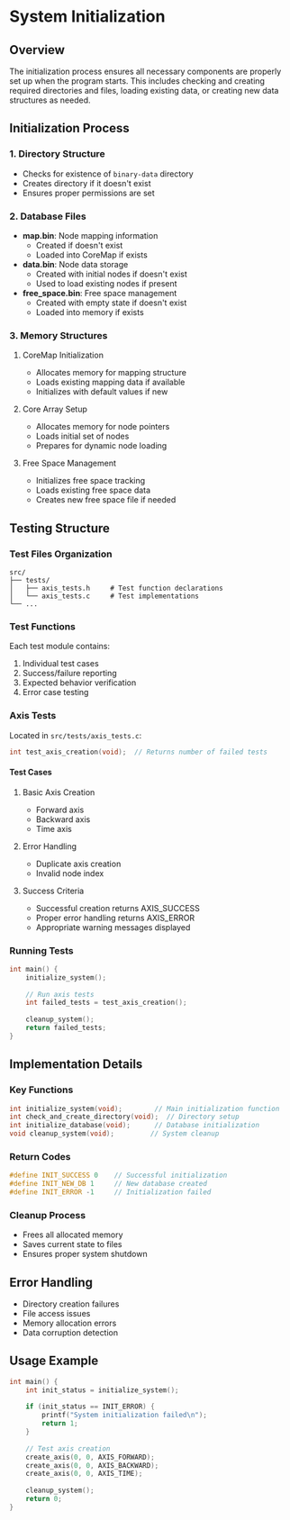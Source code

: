 # System Initialization

## Overview
The initialization process ensures all necessary components are properly set up when the program starts. This includes checking and creating required directories and files, loading existing data, or creating new data structures as needed.

## Initialization Process

### 1. Directory Structure
- Checks for existence of `binary-data` directory
- Creates directory if it doesn't exist
- Ensures proper permissions are set

### 2. Database Files
- **map.bin**: Node mapping information
  - Created if doesn't exist
  - Loaded into CoreMap if exists
- **data.bin**: Node data storage
  - Created with initial nodes if doesn't exist
  - Used to load existing nodes if present
- **free_space.bin**: Free space management
  - Created with empty state if doesn't exist
  - Loaded into memory if exists

### 3. Memory Structures
1. CoreMap Initialization
   - Allocates memory for mapping structure
   - Loads existing mapping data if available
   - Initializes with default values if new

2. Core Array Setup
   - Allocates memory for node pointers
   - Loads initial set of nodes
   - Prepares for dynamic node loading

3. Free Space Management
   - Initializes free space tracking
   - Loads existing free space data
   - Creates new free space file if needed

## Testing Structure

### Test Files Organization
```
src/
├── tests/
│   ├── axis_tests.h     # Test function declarations
│   └── axis_tests.c     # Test implementations
└── ...
```

### Test Functions
Each test module contains:
1. Individual test cases
2. Success/failure reporting
3. Expected behavior verification
4. Error case testing

### Axis Tests
Located in `src/tests/axis_tests.c`:
```c
int test_axis_creation(void);  // Returns number of failed tests
```

#### Test Cases
1. Basic Axis Creation
   - Forward axis
   - Backward axis
   - Time axis

2. Error Handling
   - Duplicate axis creation
   - Invalid node index

3. Success Criteria
   - Successful creation returns AXIS_SUCCESS
   - Proper error handling returns AXIS_ERROR
   - Appropriate warning messages displayed

### Running Tests
```c
int main() {
    initialize_system();
    
    // Run axis tests
    int failed_tests = test_axis_creation();
    
    cleanup_system();
    return failed_tests;
}
```

## Implementation Details

### Key Functions
```c
int initialize_system(void);        // Main initialization function
int check_and_create_directory(void);  // Directory setup
int initialize_database(void);      // Database initialization
void cleanup_system(void);         // System cleanup
```

### Return Codes
```c
#define INIT_SUCCESS 0    // Successful initialization
#define INIT_NEW_DB 1     // New database created
#define INIT_ERROR -1     // Initialization failed
```

### Cleanup Process
- Frees all allocated memory
- Saves current state to files
- Ensures proper system shutdown

## Error Handling
- Directory creation failures
- File access issues
- Memory allocation errors
- Data corruption detection

## Usage Example
```c
int main() {
    int init_status = initialize_system();
    
    if (init_status == INIT_ERROR) {
        printf("System initialization failed\n");
        return 1;
    }
    
    // Test axis creation
    create_axis(0, 0, AXIS_FORWARD);
    create_axis(0, 0, AXIS_BACKWARD);
    create_axis(0, 0, AXIS_TIME);
    
    cleanup_system();
    return 0;
}
``` 